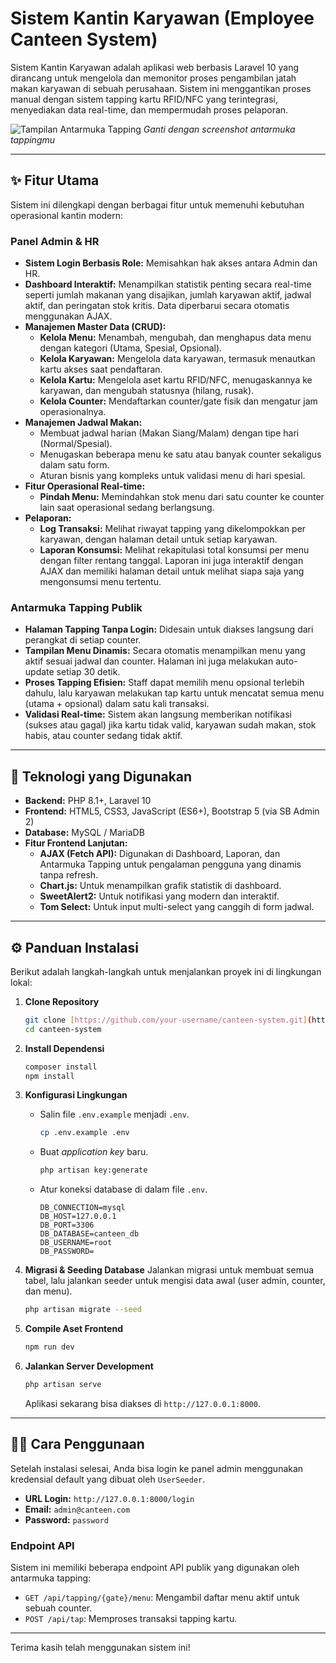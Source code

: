 # Sistem Kantin Karyawan (Employee Canteen System)

Sistem Kantin Karyawan adalah aplikasi web berbasis Laravel 10 yang dirancang untuk mengelola dan memonitor proses pengambilan jatah makan karyawan di sebuah perusahaan. Sistem ini menggantikan proses manual dengan sistem tapping kartu RFID/NFC yang terintegrasi, menyediakan data real-time, dan mempermudah proses pelaporan.

![Tampilan Antarmuka Tapping](https://i.imgur.com/your-tapping-interface-image.png) 
*Ganti dengan screenshot antarmuka tappingmu*

---

## ✨ Fitur Utama

Sistem ini dilengkapi dengan berbagai fitur untuk memenuhi kebutuhan operasional kantin modern:

### Panel Admin & HR
- **Sistem Login Berbasis Role:** Memisahkan hak akses antara Admin dan HR.
- **Dashboard Interaktif:** Menampilkan statistik penting secara real-time seperti jumlah makanan yang disajikan, jumlah karyawan aktif, jadwal aktif, dan peringatan stok kritis. Data diperbarui secara otomatis menggunakan AJAX.
- **Manajemen Master Data (CRUD):**
    - **Kelola Menu:** Menambah, mengubah, dan menghapus data menu dengan kategori (Utama, Spesial, Opsional).
    - **Kelola Karyawan:** Mengelola data karyawan, termasuk menautkan kartu akses saat pendaftaran.
    - **Kelola Kartu:** Mengelola aset kartu RFID/NFC, menugaskannya ke karyawan, dan mengubah statusnya (hilang, rusak).
    - **Kelola Counter:** Mendaftarkan counter/gate fisik dan mengatur jam operasionalnya.
- **Manajemen Jadwal Makan:**
    - Membuat jadwal harian (Makan Siang/Malam) dengan tipe hari (Normal/Spesial).
    - Menugaskan beberapa menu ke satu atau banyak counter sekaligus dalam satu form.
    - Aturan bisnis yang kompleks untuk validasi menu di hari spesial.
- **Fitur Operasional Real-time:**
    - **Pindah Menu:** Memindahkan stok menu dari satu counter ke counter lain saat operasional sedang berlangsung.
- **Pelaporan:**
    - **Log Transaksi:** Melihat riwayat tapping yang dikelompokkan per karyawan, dengan halaman detail untuk setiap karyawan.
    - **Laporan Konsumsi:** Melihat rekapitulasi total konsumsi per menu dengan filter rentang tanggal. Laporan ini juga interaktif dengan AJAX dan memiliki halaman detail untuk melihat siapa saja yang mengonsumsi menu tertentu.

### Antarmuka Tapping Publik
- **Halaman Tapping Tanpa Login:** Didesain untuk diakses langsung dari perangkat di setiap counter.
- **Tampilan Menu Dinamis:** Secara otomatis menampilkan menu yang aktif sesuai jadwal dan counter. Halaman ini juga melakukan auto-update setiap 30 detik.
- **Proses Tapping Efisien:** Staff dapat memilih menu opsional terlebih dahulu, lalu karyawan melakukan tap kartu untuk mencatat semua menu (utama + opsional) dalam satu kali transaksi.
- **Validasi Real-time:** Sistem akan langsung memberikan notifikasi (sukses atau gagal) jika kartu tidak valid, karyawan sudah makan, stok habis, atau counter sedang tidak aktif.

---

## 🚀 Teknologi yang Digunakan

- **Backend:** PHP 8.1+, Laravel 10
- **Frontend:** HTML5, CSS3, JavaScript (ES6+), Bootstrap 5 (via SB Admin 2)
- **Database:** MySQL / MariaDB
- **Fitur Frontend Lanjutan:**
    - **AJAX (Fetch API):** Digunakan di Dashboard, Laporan, dan Antarmuka Tapping untuk pengalaman pengguna yang dinamis tanpa refresh.
    - **Chart.js:** Untuk menampilkan grafik statistik di dashboard.
    - **SweetAlert2:** Untuk notifikasi yang modern dan interaktif.
    - **Tom Select:** Untuk input multi-select yang canggih di form jadwal.

---

## ⚙️ Panduan Instalasi

Berikut adalah langkah-langkah untuk menjalankan proyek ini di lingkungan lokal:

1.  **Clone Repository**
    ```bash
    git clone [https://github.com/your-username/canteen-system.git](https://github.com/your-username/canteen-system.git)
    cd canteen-system
    ```

2.  **Install Dependensi**
    ```bash
    composer install
    npm install
    ```

3.  **Konfigurasi Lingkungan**
    - Salin file `.env.example` menjadi `.env`.
      ```bash
      cp .env.example .env
      ```
    - Buat *application key* baru.
      ```bash
      php artisan key:generate
      ```
    - Atur koneksi database di dalam file `.env`.
      ```
      DB_CONNECTION=mysql
      DB_HOST=127.0.0.1
      DB_PORT=3306
      DB_DATABASE=canteen_db
      DB_USERNAME=root
      DB_PASSWORD=
      ```

4.  **Migrasi & Seeding Database**
    Jalankan migrasi untuk membuat semua tabel, lalu jalankan seeder untuk mengisi data awal (user admin, counter, dan menu).
    ```bash
    php artisan migrate --seed
    ```

5.  **Compile Aset Frontend**
    ```bash
    npm run dev
    ```

6.  **Jalankan Server Development**
    ```bash
    php artisan serve
    ```
    Aplikasi sekarang bisa diakses di `http://127.0.0.1:8000`.

---

## 👨‍💻 Cara Penggunaan

Setelah instalasi selesai, Anda bisa login ke panel admin menggunakan kredensial default yang dibuat oleh `UserSeeder`.

- **URL Login:** `http://127.0.0.1:8000/login`
- **Email:** `admin@canteen.com`
- **Password:** `password`

### Endpoint API
Sistem ini memiliki beberapa endpoint API publik yang digunakan oleh antarmuka tapping:
- `GET /api/tapping/{gate}/menu`: Mengambil daftar menu aktif untuk sebuah counter.
- `POST /api/tap`: Memproses transaksi tapping kartu.

---

Terima kasih telah menggunakan sistem ini!
